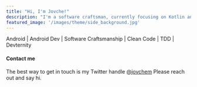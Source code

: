 ```yaml
---
title: "Hi, I'm Jovche!"
description: "I'm a software craftsman, currently focusing on Kotlin and Android"
featured_image: '/images/theme/side_background.jpg'
---
```

Android | Android Dev | Software Craftsmanship | Clean Code | TDD | Devternity

#### Contact me
The best way to get in touch is my Twitter handle [@jovchem](https://twitter.com/jovchem)
Please reach out and say hi.
